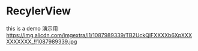 # RecylerView
this is a demo
演示用
https://img.alicdn.com/imgextra/i1/1087989339/TB2UckQlFXXXXb6XpXXXXXXXXXX_!!1087989339.jpg
